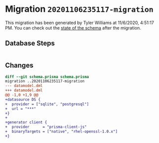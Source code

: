 # Migration `20201106235117-migration`

This migration has been generated by Tyler Williams at 11/6/2020, 4:51:17 PM.
You can check out the [state of the schema](./schema.prisma) after the migration.

## Database Steps

```sql

```

## Changes

```diff
diff --git schema.prisma schema.prisma
migration ..20201106235117-migration
--- datamodel.dml
+++ datamodel.dml
@@ -1,0 +1,9 @@
+datasource DS {
+  provider = ["sqlite", "postgresql"]
+  url = "***"
+}
+
+generator client {
+  provider      = "prisma-client-js"
+  binaryTargets = ["native", "rhel-openssl-1.0.x"]
+}
```


